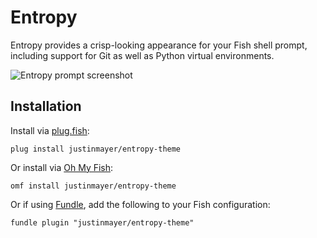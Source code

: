 # Entropy

Entropy provides a crisp-looking appearance for your Fish shell prompt, including support for Git as well as Python virtual environments.

![Entropy prompt screenshot][screenshot]

## Installation

Install via [plug.fish][]:

    plug install justinmayer/entropy-theme

Or install via [Oh My Fish][]:

    omf install justinmayer/entropy-theme

Or if using [Fundle][], add the following to your Fish configuration:

    fundle plugin "justinmayer/entropy-theme"


[screenshot]: https://i.imgur.com/ESkmQKF.png
[plug.fish]: https://github.com/kidonng/plug.fish
[Oh My Fish]: https://github.com/oh-my-fish/oh-my-fish
[Fundle]: https://github.com/danhper/fundle
